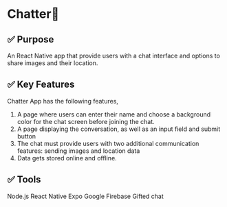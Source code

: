 #  Chatter:ledger:
## :white_check_mark: Purpose

An React Native app that provide users with a chat interface and options to share images and their location.

## :white_check_mark: Key Features
Chatter  App has the following features,

1. A page where users can enter their name and choose a background color for the chat screen
before joining the chat.
1. A page displaying the conversation, as well as an input field and submit button
1. The chat must provide users with two additional communication features: sending images
and location data
1. Data gets stored online and offline.



## :white_check_mark: Tools
Node.js
React Native
Expo
Google Firebase
Gifted chat



